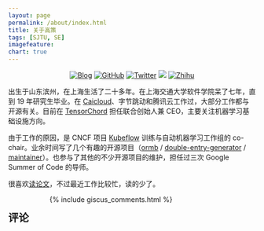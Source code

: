 ```yaml
---
layout: page
permalink: /about/index.html
title: 关于高策
tags: [SJTU, SE]
imagefeature:
chart: true
---
```


<p align="center">
	<a href="http://gaocegege.com/Blog"><img src="https://img.shields.io/badge/blog-100k%20pageviews-ffffff.svg?style=social" alt="Blog"></a>
	<a href="https://github.com/gaocegege/"><img src="https://img.shields.io/github/followers/gaocegege.svg?label=Follow%20%40gaocegege&style=social" alt="GitHub"></a>
	<a href="https://twitter.com/gaocegege"><img src="https://img.shields.io/twitter/follow/gaocegege.svg?style=social" alt="Twitter"></a>
	<a href="https://www.linkedin.com/in/gaocegege/"><img src="https://img.shields.io/badge/-gaocegege-blue?style=flat-square&logo=Linkedin&logoColor=white&link=https://www.linkedin.com/in/gaocegege/"></a>
	<a href="https://www.zhihu.com/people/gaocegege"><img src="https://img.shields.io/badge/-gaocegege-blue.svg?style=flat-square&logo=Zhihu&logoColor=white" alt="Zhihu"></a>
</p>

出生于山东滨州，在上海生活了二十多年。在上海交通大学软件学院呆了七年，直到 19 年研究生毕业。在 [Caicloud](https://github.com/caicloud/)、字节跳动和腾讯云工作过，大部分工作都与开源有关。目前在 [TensorChord](https://github.com/tensorchord) 担任联合创始人兼 CEO，主要关注机器学习基础设施方向。

由于工作的原因，是 CNCF 项目 [Kubeflow](https://github.com/kubeflow) 训练与自动机器学习工作组的 co-chair。业余时间写了几个有趣的开源项目（[ormb](https://github.com/kleveross/ormb) / [double-entry-generator](https://github.com/deb-sig/double-entry-generator) / [maintainer](https://github.com/maintainer-org/maintainer)）。也参与了其他的不少开源项目的维护，担任过三次 Google Summer of Code 的导师。

很喜欢[读论文](https://github.com/dyweb/papers-notebook)，不过最近工作比较忙，读的少了。

<div class="cf"></div>

<section class="summer-disqus row">
    <div class="small-12 columns">
        <h1 class="summer-comments-header">评论</h1>
        <div id="disqus_thread"></div>
        {% include giscus_comments.html %}
    </div>
</section>
